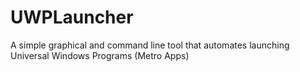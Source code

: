 # UWPLauncher
A simple graphical and command line tool that automates launching Universal Windows Programs (Metro Apps)
